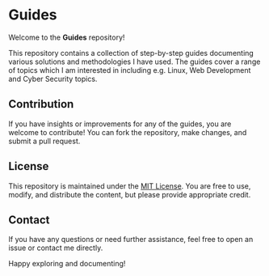 # Guides

Welcome to the **Guides** repository!

This repository contains a collection of step-by-step guides documenting various solutions and methodologies I have used. The guides cover a range of topics which I am interested in including e.g. Linux, Web Development and Cyber Security topics. 


## Contribution

If you have insights or improvements for any of the guides, you are welcome to contribute! You can fork the repository, make changes, and submit a pull request.

## License

This repository is maintained under the [MIT License](LICENSE). You are free to use, modify, and distribute the content, but please provide appropriate credit.

## Contact

If you have any questions or need further assistance, feel free to open an issue or contact me directly.

Happy exploring and documenting!